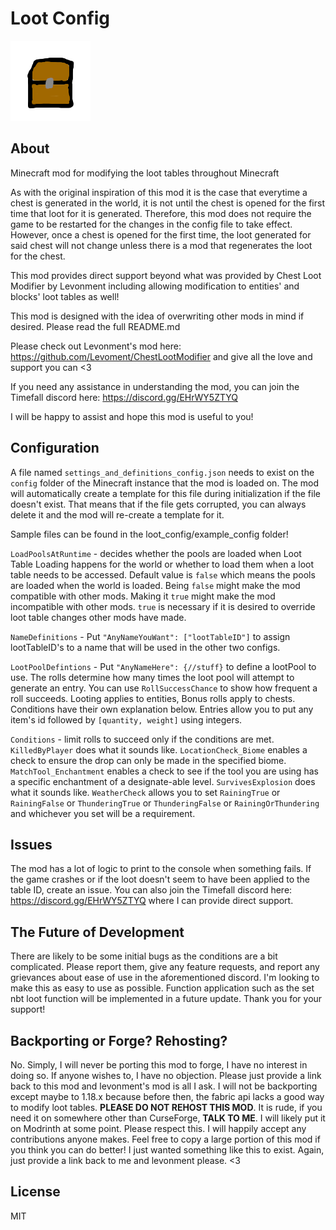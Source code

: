 # Loot Config

![Chest Loot Modifier Icon](./src/main/resources/assets/lootconfig/icon.png)

## About

Minecraft mod for modifying the loot tables throughout Minecraft

As with the original inspiration of this mod it is the case that everytime a chest is generated in the world, 
it is not until the chest is opened for the first time that loot for it is generated. Therefore, this mod 
does not require the game to be restarted for the changes in the config file to take effect. However, 
once a chest is opened for the first time, the loot generated for said chest will not change unless 
there is a mod that regenerates the loot for the chest.

This mod provides direct support beyond what was provided by Chest Loot Modifier by Levonment including 
allowing modification to entities' and blocks' loot tables as well!

This mod is designed with the idea of overwriting other mods in mind if desired. Please read the full README.md

Please check out Levonment's mod here: https://github.com/Levoment/ChestLootModifier and give 
all the love and support you can <3

If you need any assistance in understanding the mod, you can join the Timefall discord here: https://discord.gg/EHrWY5ZTYQ

I will be happy to assist and hope this mod is useful to you!

## Configuration

A file named `settings_and_definitions_config.json` needs to exist on the `config` folder of the 
Minecraft instance that the mod is loaded on. The mod will automatically create a template 
for this file during initialization if the file doesn't exist. That means that if the file 
gets corrupted, you can always delete it and the mod will re-create a template for it.

Sample files can be found in the loot_config/example_config folder!

`LoadPoolsAtRuntime` - decides whether the pools are loaded when Loot Table Loading happens for 
the world or whether to load them when a loot table needs to be accessed. Default 
value is `false` which means the pools are loaded when the world is loaded. 
Being `false` might make the mod compatible with other mods. Making it 
`true` might make the mod incompatible with other mods. `true` is necessary if it is
desired to override loot table changes other mods have made.

`NameDefinitions` - Put `"AnyNameYouWant": ["lootTableID"]` to assign lootTableID's to a name
that will be used in the other two configs.

`LootPoolDefintions` - Put `"AnyNameHere": {//stuff}` to define a lootPool to use. The rolls
determine how many times the loot pool will attempt to generate an entry. You can use `RollSuccessChance`
to show how frequent a roll succeeds. Looting applies to entities, Bonus rolls apply to chests.
Conditions have their own explanation below. Entries allow you to put any item's id followed by
`[quantity, weight]` using integers.

`Conditions` - limit rolls to succeed only if the conditions are met.
`KilledByPlayer` does what it sounds like.
`LocationCheck_Biome` enables a check to ensure the drop can only be made in the specified biome.
`MatchTool_Enchantment` enables a check to see if the tool you are using has a specific 
enchantment of a designate-able level.
`SurvivesExplosion` does what it sounds like.
`WeatherCheck` allows you to set `RainingTrue` or `RainingFalse` or `ThunderingTrue` or 
`ThunderingFalse` or `RainingOrThundering` and whichever you set will be a requirement.

## Issues
The mod has a lot of logic to print to the console when something fails. If the game crashes 
or if the loot doesn't seem to have been applied to the table ID, create an issue. You can also 
join the Timefall discord here: https://discord.gg/EHrWY5ZTYQ where I can provide direct support.

## The Future of Development

There are likely to be some initial bugs as the conditions are a bit complicated. Please report them,
give any feature requests, and report any grievances about ease of use in the aforementioned discord.
I'm looking to make this as easy to use as possible. Function application such as the set nbt loot function
will be implemented in a future update. Thank you for your support!

## Backporting or Forge? Rehosting?

No. Simply, I will never be porting this mod to forge, I have no interest in doing so. If anyone wishes to,
I have no objection. Please just provide a link back to this mod and levonment's mod is all I ask.
I will not be backporting except maybe to 1.18.x because before then, the fabric api lacks a good
way to modify loot tables. **PLEASE DO NOT REHOST THIS MOD**. It is rude, if you need it on somewhere other than
CurseForge, **TALK TO ME**. I will likely put it on Modrinth at some point. Please respect this. I will happily accept
any contributions anyone makes. Feel free to copy a large portion of this mod if you think you can do better!
I just wanted something like this to exist. Again, just provide a link back to me and levonment please. <3

## License

MIT
